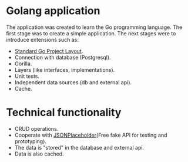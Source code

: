 # Golang application
The application was created to learn the Go programming language. The first stage was to create a simple application. The next stages were to introduce extensions such as:
* [Standard Go Project Layout](https://github.com/golang-standards/project-layout).
* Connection with database (Postgresql).
* Gorilla.
* Layers (like interfaces, implementations).
* Unit tests.
* Independent data sources (db and external api).
* Cache.

# Technical functionality
* CRUD operations.
* Cooperate with [JSONPlaceholder](https://jsonplaceholder.typicode.com/)(Free fake API for testing and prototyping).
* The data is "stored" in the database and external api. 
* Data is also cached.
